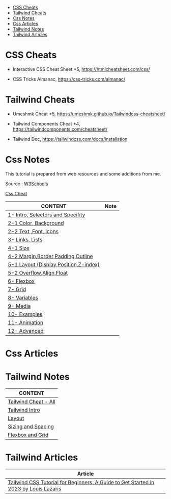 
- [CSS Cheats](#css-cheats)
- [Tailwind Cheats](#tailwind-cheats)
- [Css Notes](#css-notes)
- [Css Articles](#css-articles)
- [Tailwind Notes](#tailwind-notes)
- [Tailwind Articles](#tailwind-articles)

# CSS Cheats

- Interactive CSS Cheat Sheet *5, https://htmlcheatsheet.com/css/

- CSS Tricks Almanac, https://css-tricks.com/almanac/

# Tailwind Cheats

- Umeshmk Cheat *5, https://umeshmk.github.io/Tailwindcss-cheatsheet/

- Tailwind Components Cheat *4, https://tailwindcomponents.com/cheatsheet/

- Tailwind Doc, https://tailwindcss.com/docs/installation

# Css Notes

This tutorial is prepared from web resources and some additions from me.

Source : [W3Schools]()

[Css Cheat](./css-cheat.md)

CONTENT | Note |
--- | --- |
[1- Intro, Selectors and Specifity](./css-notes-01-Intro-Selector.md) |
[2-1 Color, Background](./css-notes-02-1-Color.md) |
[2-2 Text ,Font, Icons](./css-notes-02-2-Text.md) |
[3- Links, Lists ](./css-notes-03-Links-Lists.md) |
[4-1 Size](./css-notes-04-01-size.md) |
[4-2 Margin,Border,Padding,Outline](./css-notes-04-02-borders.md) |
[5-1 Layout (Display,Position,Z-index)](./css-notes-05-01-Layout.md) |
[5-2 Overflow,Align,Float](./css-notes-05-02-overflow.md) |
[6- Flexbox](./css-notes-06-Flexbox.md) |
[7- Grid](./css-notes-07-Grid.md) |
[8- Variables](./css-notes-08-Variables.md) |
[9- Media](./css-notes-09-media.md) |
[10- Examples](./css-notes-10-Examples.md) |
[11- Animation](./css-notes-11-Animation.md) |
[12- Advanced](./css-notes-12-Advanced.md) |

# Css Articles


# Tailwind Notes

CONTENT |
--- |
[Tailwind Cheat - All](./tw-cheat.md) |
[Tailwind Intro](./tw-intro.md) |
[Layout](./tw-layout.md) |
[Sizing and Spacing](./tw-sizing.md) |
[Flexbox and Grid](./tw-flexbox-grid.md) |


# Tailwind Articles

Article |
--- |
[Tailwind CSS Tutorial for Beginners: A Guide to Get Started in 2023 by Louis Lazaris](./arts/tailwind-article1.md) |





